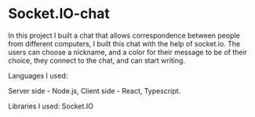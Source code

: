 # Socket.IO-chat

In this project I built a chat that allows correspondence between people from different computers, 
I built this chat with the help of socket.io. 
The users can choose a nickname, and a color for their message to be of their choice, 
they connect to the chat, and can start writing.

Languages I used:

Server side - Node.js, Client side - React, Typescript.

Libraries I used: Socket.IO
